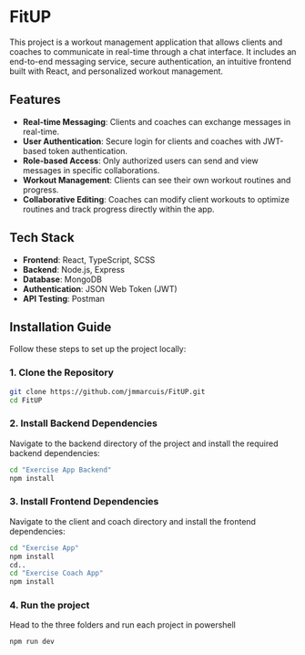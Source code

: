# FitUP

This project is a workout management application that allows clients and coaches to communicate in real-time through a chat interface. It includes an end-to-end messaging service, secure authentication, an intuitive frontend built with React, and personalized workout management.

## Features

- **Real-time Messaging**: Clients and coaches can exchange messages in real-time.
- **User Authentication**: Secure login for clients and coaches with JWT-based token authentication.
- **Role-based Access**: Only authorized users can send and view messages in specific collaborations.
- **Workout Management**: Clients can see their own workout routines and progress.
- **Collaborative Editing**: Coaches can modify client workouts to optimize routines and track progress directly within the app.

## Tech Stack

- **Frontend**: React, TypeScript, SCSS
- **Backend**: Node.js, Express
- **Database**: MongoDB
- **Authentication**: JSON Web Token (JWT)
- **API Testing**: Postman

## Installation Guide

Follow these steps to set up the project locally:

### 1. Clone the Repository

```bash
git clone https://github.com/jmmarcuis/FitUP.git
cd FitUP
```
### 2. Install Backend Dependencies
Navigate to the backend directory of the project and install the required backend dependencies:

```bash
cd "Exercise App Backend"
npm install
```

### 3. Install Frontend Dependencies
Navigate to the client and coach directory and install the frontend dependencies:

```bash
cd "Exercise App"
npm install
cd..
cd "Exercise Coach App"
npm install 
```

### 4. Run the project
Head to the three folders and run each project in powershell

```bash
npm run dev
```


